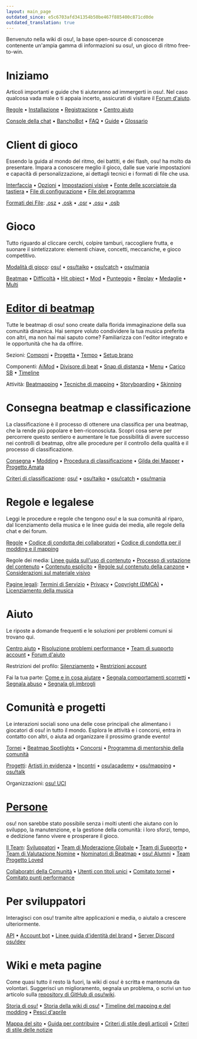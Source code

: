 ```yaml
---
layout: main_page
outdated_since: e5c6703afd341354b50be467f885400c871cd0de
outdated_translation: true
---
```


<div class="wiki-main-page__blurb">
Benvenuto nella wiki di osu!, la base open-source di conoscenze contenente un'ampia gamma di informazioni su osu!, un gioco di ritmo free-to-win.
</div>

<div class="wiki-main-page__panels">
<div class="wiki-main-page-panel wiki-main-page-panel--full">

# Iniziamo

Articoli importanti e guide che ti aiuteranno ad immergerti in osu!. Nel caso qualcosa vada male o ti appaia incerto, assicurati di visitare il [Forum d'aiuto](https://osu.ppy.sh/forum/5).

[Regole](/wiki/Rules) • [Installazione](/wiki/Client/Installation) • [Registrazione](/wiki/Registration) • [Centro aiuto](/wiki/Help_centre)

[Console della chat](/wiki/Client/Interface/Chat_console) • [BanchoBot](/wiki/BanchoBot) • [FAQ](/wiki/FAQ) • [Guide](/wiki/Guides) • [Glossario](/wiki/Glossary)

</div>
<div class="wiki-main-page-panel">

# Client di gioco

Essendo la guida al mondo del ritmo, dei battiti, e dei flash, osu! ha molto da presentare. Impara a conoscere meglio il gioco, dalle sue varie impostazioni e capacità di personalizzazione, ai dettagli tecnici e i formati di file che usa.

[Interfaccia](/wiki/Client/Interface) • [Opzioni](/wiki/Client/Options) • [Impostazioni visive](/wiki/Client/Interface/Visual_settings) • [Fonte delle scorciatoie da tastiera](/wiki/Client/Keyboard_shortcuts) • [File di configurazione](/wiki/Client/Program_files/User_configuration_file) • [File del programma](/wiki/Client/Program_files)

[Formati dei File](/wiki/Client/File_formats): [.osz](/wiki/osu!_File_Formats/Osz_(file_format)) • [.osk](/wiki/osu!_File_Formats/Osk_(file_format)) • [.osr](/wiki/osu!_File_Formats/Osr_(file_format)) • [.osu](/wiki/osu!_File_Formats/Osu_(file_format)) • [.osb](/wiki/osu!_File_Formats/Osb_(file_format))

</div>
<div class="wiki-main-page-panel">

# Gioco

Tutto riguardo al cliccare cerchi, colpire tamburi, raccogliere frutta, e suonare il sintetizzatore: elementi chiave, concetti, meccaniche, e gioco competitivo.

[Modalità di gioco](/wiki/Game_mode): [osu!](/wiki/Game_mode/osu!) • [osu!taiko](/wiki/Game_mode/osu!taiko) • [osu!catch](/wiki/Game_mode/osu!catch) • [osu!mania](/wiki/Game_mode/osu!mania)

[Beatmap](/wiki/Beatmap) • [Difficoltà](/wiki/Beatmap/Difficulty) • [Hit object](/wiki/Hit_object) • [Mod](/wiki/Game_modifier) • [Punteggio](/wiki/Gameplay/Score) • [Replay](/wiki/Gameplay/Replay) • [Medaglie](/wiki/Medals) • [Multi](/wiki/Client/Interface/Multiplayer)

</div>
<div class="wiki-main-page-panel">

# [Editor di beatmap](/wiki/Client/Beatmap_editor)

Tutte le beatmap di osu! sono create dalla florida immaginazione della sua comunità dinamica. Hai sempre voluto condividere la tua musica preferita con altri, ma non hai mai saputo come? Familiarizza con l'editor integrato e le opportunità che ha da offrire.

Sezioni: [Componi](/wiki/Client/Beatmap_editor/Compose) • [Progetta](/wiki/Client/Beatmap_editor/Design) • [Tempo](/wiki/Client/Beatmap_editor/Timing) • [Setup brano](/wiki/Client/Beatmap_editor/Song_Setup)

Componenti: [AiMod](/wiki/Client/Beatmap_editor/AiMod) • [Divisore di beat](/wiki/Client/Beatmap_editor/Beat_Snap_Divisor) • [Snap di distanza](/wiki/Client/Beatmap_editor/Distance_snap) • [Menu](/wiki/Client/Beatmap_editor/Menu) • [Carico SB](/wiki/Client/Beatmap_editor/SB_Load) • [Timeline](/wiki/Client/Beatmap_editor/Timelines)

Attività: [Beatmapping](/wiki/Beatmapping) • [Tecniche di mapping](/wiki/Mapping_techniques) • [Storyboarding](/wiki/Storyboard#storyboarding) • [Skinning](/wiki/Skinning)

</div>
<div class="wiki-main-page-panel">

# Consegna beatmap e classificazione

La classificazione è il processo di ottenere una classifica per una beatmap, che la rende più popolare e ben-riconosciuta. Scopri cosa serve per percorrere questo sentiero e aumentare le tue possibilità di avere successo nei controlli di beatmap, oltre alle procedure per il controllo della qualità e il processo di classificazione.

[Consegna](/wiki/Submission) • [Modding](/wiki/Modding) • [Procedura di classificazione](/wiki/Beatmap_ranking_procedure) • [Gilda dei Mapper](/wiki/Community/Mappers_Guild) • [Progetto Amata](/wiki/Community/Project_Loved)

[Criteri di classificazione](/wiki/Ranking_Criteria): [osu!](/wiki/Ranking_Criteria/osu!) • [osu!taiko](/wiki/Ranking_Criteria/osu!taiko) • [osu!catch](/wiki/Ranking_Criteria/osu!catch) • [osu!mania](/wiki/Ranking_Criteria/osu!mania)

</div>
<div class="wiki-main-page-panel">

# Regole e legalese

Leggi le procedure e regole che tengono osu! e la sua comunità al riparo, dal licenziamento della musica e le linee guida dei media, alle regole della chat e dei forum.

[Regole](/wiki/Rules) • [Codice di condotta dei collaboratori](/wiki/Contributor_Code_of_Conduct) • [Codice di condotta per il modding e il mapping](/wiki/Rules/Code_of_Conduct_for_Modding_and_Mapping)

Regole dei media: [Linee guida sull'uso di contenuto](/wiki/Rules/Content_Usage_Guidelines) • [Processo di votazione del contenuto](/wiki/Rules/Content_Voting_Process) • [Contenuto esplicito](/wiki/Rules/Explicit_Content) • [Regole sul contenuto della canzone](/wiki/Rules/Song_Content_Rules) • [Considerazioni sul materiale visivo](/wiki/Rules/Visual_Content_Considerations)

[Pagine legali](/wiki/Legal): [Termini di Servizio](/wiki/Legal/Terms) • [Privacy](/wiki/Legal/Privacy) • [Copyright (DMCA)](/wiki/Legal/Copyright) • [Licenziamento della musica](/wiki/Legal/Music_licensing)

</div>
<div class="wiki-main-page-panel">

# Aiuto

Le riposte a domande frequenti e le soluzioni per problemi comuni si trovano qui.

[Centro aiuto](/wiki/Help_centre) • [Risoluzione problemi performance](/wiki/Performance_troubleshooting) • [Team di supporto account](/wiki/People/The_Team/Account_support_team) • [Forum d'aiuto](https://osu.ppy.sh/forum/5)

Restrizioni del profilo: [Silenziamento](/wiki/Silence) • [Restrizioni account](/wiki/Help_centre/Account_restrictions)

Fai la tua parte: [Come e in cosa aiutare](/wiki/Community/How_you_can_help!) • [Segnala comportamenti scorretti](/wiki/Reporting_bad_behaviour) • [Segnala abuso](/wiki/Reporting_bad_behaviour/Abuse) • [Segnala gli imbrogli](/wiki/Reporting_bad_behaviour/Handling_foul_play)

</div>
<div class="wiki-main-page-panel">

# Comunità e progetti

Le interazioni sociali sono una delle cose principali che alimentano i giocatori di osu! in tutto il mondo. Esplora le attività e i concorsi, entra in contatto con altri, o aiuta ad organizzare il prossimo grande evento!

[Tornei](/wiki/Tournaments) • [Beatmap Spotlights](/wiki/Beatmap_Spotlights) • [Concorsi](/wiki/Contests) • [Programma di mentorship della comunità](/wiki/Community/Community_Mentorship_Program)

[Progetti](/wiki/Community/Projects): [Artisti in evidenza](/wiki/Featured_Artists) • [Incontri](/wiki/Community/osu!_community_meetings) • [osu!academy](/wiki/Community/Video_series/osu!academy) • [osu!mapping](/wiki/Community/Video_series/osu!mapping) • [osu!talk](/wiki/Community/Video_series/osu!talk)

Organizzazioni: [osu! UCI](/wiki/Community/Organisations/osu!_UCI)

</div>
<div class="wiki-main-page-panel">

# [Persone](/wiki/People)

osu! non sarebbe stato possibile senza i molti utenti che aiutano con lo sviluppo, la manutenzione, e la gestione della comunità: i loro sforzi, tempo, e dedizione fanno vivere e prosperare il gioco.

[Il Team](/wiki/People/The_Team): [Sviluppatori](/wiki/People/The_Team/Developers) • [Team di Moderazione Globale](/wiki/People/The_Team/Global_Moderation_Team) • [Team di Supporto](/wiki/People/The_Team/Support_Team) • [Team di Valutazione Nomine](/wiki/People/The_Team/Nomination_Assessment_Team) • [Nominatori di Beatmap](/wiki/People/The_Team/Beatmap_Nominators) • [osu! Alumni](/wiki/People/The_Team/osu!_Alumni) • [Team Progetto Loved](/wiki/People/The_Team/Project_Loved_Team)

[Collaboratri della Comunità](/wiki/People/Community_Contributors) • [Utenti con titoli unici](/wiki/People/Users_with_unique_titles) • [Comitato tornei](/wiki/People/Tournament_Committee) • [Comitato punti performance](/wiki/People/Performance_Points_Committee)

</div>
<div class="wiki-main-page-panel">

# Per sviluppatori

Interagisci con osu! tramite altre applicazioni e media, o aiutalo a crescere ulteriormente.

[API](/wiki/osu!api) • [Account bot](/wiki/Bot_account) • [Linee guida d'identità del brand](/wiki/Brand_identity_guidelines) • [Server Discord osu!dev](/wiki/Community/osu!dev_Discord_server)

</div>
<div class="wiki-main-page-panel">

# Wiki e meta pagine

Come quasi tutto il resto là fuori, la wiki di osu! è scritta e mantenuta da volontari. Suggerisci un miglioramento, segnala un problema, o scrivi un tuo articolo sulla [repository di GitHub di osu!wiki](https://github.com/ppy/osu-wiki).

[Storia di osu!](/wiki/History_of_osu!) • [Storia della wiki di osu!](/wiki/History_of_osu!/osu!_wiki) • [Timeline del mapping e del modding](/wiki/History_of_osu!/Mapping_and_Modding_Timeline) • [Pesci d'aprile](/wiki/History_of_osu!/April_Fools)

[Mappa del sito](/wiki/Sitemap) • [Guida per contribuire](/wiki/osu!_wiki/Contribution_guide) • [Criteri di stile degli articoli](/wiki/Article_styling_criteria) • [Criteri di stile delle notizie](/wiki/News_styling_criteria)

</div>
</div>
